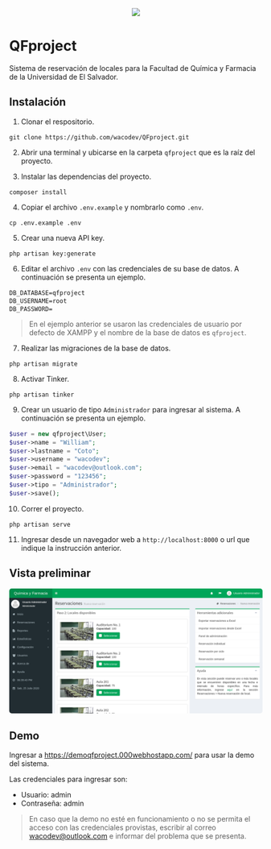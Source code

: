 <p align="center">
  <img src="https://raw.githubusercontent.com/wacodev/QFproject/master/qfproject/public/images/sistema/logo-simple-mini.png" style="width: 150px;">
</p>

# QFproject

Sistema de reservación de locales para la Facultad de Química y Farmacia de la Universidad de El Salvador.

## Instalación

1. Clonar el respositorio.

```
git clone https://github.com/wacodev/QFproject.git
```

2. Abrir una terminal y ubicarse en la carpeta `qfproject` que es la raíz del proyecto.

3. Instalar las dependencias del proyecto.

```
composer install
```

4. Copiar el archivo `.env.example` y nombrarlo como `.env`.

```
cp .env.example .env
```

5. Crear una nueva API key.

```
php artisan key:generate
```

6. Editar el archivo `.env` con las credenciales de su base de datos. A continuación se presenta un ejemplo.

```
DB_DATABASE=qfproject
DB_USERNAME=root
DB_PASSWORD=
```

> En el ejemplo anterior se usaron las credenciales de usuario por defecto de XAMPP y el nombre de la base de datos es `qfproject`.

7. Realizar las migraciones de la base de datos.

```
php artisan migrate
```

8. Activar Tinker.

```
php artisan tinker
```

9. Crear un usuario de tipo `Administrador` para ingresar al sistema. A continuación se presenta un ejemplo.

```php
$user = new qfproject\User;
$user->name = "William";
$user->lastname = "Coto";
$user->username = "wacodev";
$user->email = "wacodev@outlook.com";
$user->password = "123456";
$user->tipo = "Administrador";
$user->save();
```

10. Correr el proyecto.

```
php artisan serve
```

11. Ingresar desde un navegador web a `http://localhost:8000` o url que indique la instrucción anterior.

## Vista preliminar

<p align="center">
  <img src="https://raw.githubusercontent.com/wacodev/QFproject/master/preview.png" style="border-radius: 5px;">
</p>

## Demo

Ingresar a https://demoqfproject.000webhostapp.com/ para usar la demo del sistema.

Las credenciales para ingresar son:

* Usuario: admin
* Contraseña: admin

> En caso que la demo no esté en funcionamiento o no se permita el acceso con las credenciales provistas, escribir al correo wacodev@outlook.com e informar del problema que se presenta.
